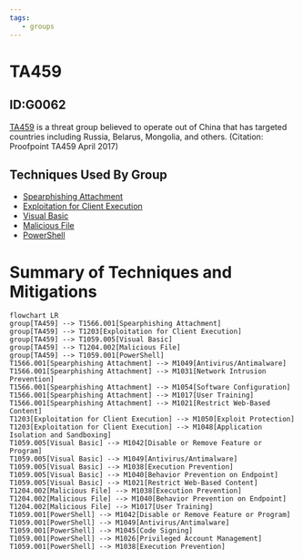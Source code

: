 ```yaml
---
tags:
   - groups
---
```

# TA459
## ID:G0062
[TA459](/mitre/groups/G0062) is a threat group believed to operate out of China that has targeted countries including Russia, Belarus, Mongolia, and others. (Citation: Proofpoint TA459 April 2017)
## Techniques Used By Group
* [Spearphishing Attachment](/mitre/techniques/T1566/001)
* [Exploitation for Client Execution](/mitre/techniques/T1203)
* [Visual Basic](/mitre/techniques/T1059/005)
* [Malicious File](/mitre/techniques/T1204/002)
* [PowerShell](/mitre/techniques/T1059/001)

# Summary of Techniques and Mitigations
```mermaid
flowchart LR
group[TA459] --> T1566.001[Spearphishing Attachment]
group[TA459] --> T1203[Exploitation for Client Execution]
group[TA459] --> T1059.005[Visual Basic]
group[TA459] --> T1204.002[Malicious File]
group[TA459] --> T1059.001[PowerShell]
T1566.001[Spearphishing Attachment] --> M1049[Antivirus/Antimalware]
T1566.001[Spearphishing Attachment] --> M1031[Network Intrusion Prevention]
T1566.001[Spearphishing Attachment] --> M1054[Software Configuration]
T1566.001[Spearphishing Attachment] --> M1017[User Training]
T1566.001[Spearphishing Attachment] --> M1021[Restrict Web-Based Content]
T1203[Exploitation for Client Execution] --> M1050[Exploit Protection]
T1203[Exploitation for Client Execution] --> M1048[Application Isolation and Sandboxing]
T1059.005[Visual Basic] --> M1042[Disable or Remove Feature or Program]
T1059.005[Visual Basic] --> M1049[Antivirus/Antimalware]
T1059.005[Visual Basic] --> M1038[Execution Prevention]
T1059.005[Visual Basic] --> M1040[Behavior Prevention on Endpoint]
T1059.005[Visual Basic] --> M1021[Restrict Web-Based Content]
T1204.002[Malicious File] --> M1038[Execution Prevention]
T1204.002[Malicious File] --> M1040[Behavior Prevention on Endpoint]
T1204.002[Malicious File] --> M1017[User Training]
T1059.001[PowerShell] --> M1042[Disable or Remove Feature or Program]
T1059.001[PowerShell] --> M1049[Antivirus/Antimalware]
T1059.001[PowerShell] --> M1045[Code Signing]
T1059.001[PowerShell] --> M1026[Privileged Account Management]
T1059.001[PowerShell] --> M1038[Execution Prevention]
```